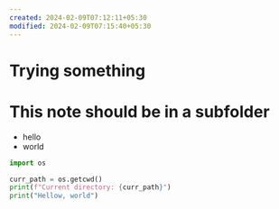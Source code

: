 ```yaml
---
created: 2024-02-09T07:12:11+05:30
modified: 2024-02-09T07:15:40+05:30
---
```


# Trying something

# This note should be in a subfolder
- hello
- world

```python
import os

curr_path = os.getcwd()
print(f"Current directory: {curr_path}")
print("Hellow, world")
```
